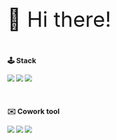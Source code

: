 <!-- <div align="center"> -->
<!-- 
<img src="https://capsule-render.vercel.app/api?type=waving&color=gradient&height=300&section=header&text=Dohee Kim's GitHub&fontSize=50&animation=fadeIn&reversal=true" /> -->

<font size=13>👏 Hi there!</font>
  
<!-- ![Anurag's GitHub stats](https://github-readme-stats.vercel.app/api?username=do9605) -->
  
<br>

### 🕹 Stack
<a href='https://github.com/do9605/'><img src="https://img.shields.io/badge/Python-3776AB?style=square&logo=Python&logoColor=white"/></a> <img src="https://img.shields.io/badge/Flask-000000?style=square&logo=Flask&logoColor=white"/></a> <a href='https://github.com/do9605/'><img src="https://img.shields.io/badge/MongoDB-47A248?style=square&logo=MongoDB&logoColor=white"/></a> 

<br>

### ✉️ Cowork tool
<img src="https://img.shields.io/badge/GitHub-181717?style=square&logo=GitHub&logoColor=white"/> <a href='https://kiwi-puck-b38.notion.site/Portfolio-e7982a815d354396b78652d52153ff96'><img src="https://img.shields.io/badge/Notion-FECC00?style=square&logo=Notion&logoColor=white"/></a> <img src="https://img.shields.io/badge/Slack-4A154B?style=square&logo=Slack&logoColor=white"/>

<!-- </div> -->

